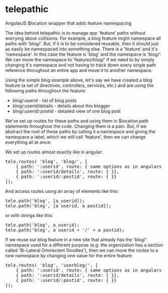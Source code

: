 telepathic
==========

AngularJS $location wrapper that adds feature namespacing

The idea behind telepathic is to manage app 'feature' paths without worrying about collisions.  For example, a blog feature might namespace all paths with 'blog/'.  But, if it is to be considered reusable, then
it should just as easily be namespaced into something else.  There is a 'feature' and it's 'namespace'.  In this
case the feature is 'blog' and the namespace is 'blog/'.  We can move the namespace to 'features/blog/' if we need to by simply changing it's namespace and not having to track down every single path reference throughout an entire app and move it to another namespace.

Using the simple blog example above, let's say we have created a blog feature (a set of directives, controllers, services, etc.) and are using the following paths throughout the feature:
- blog/:userid  - list of blog posts
- blog/:userid/details - details about this blogger
- blog/:userid/:postid - detailed view of one blog post

We've set up routes for these paths and using them in $location.path statements throughout the code.  Changing them is a pain.  But, if we abstract the root of these paths by calling it a namespace and giving the namespace a label, which we will call 'feature', then we can change everything all at once:

We set up routes almost exactly like in angular:

<pre>
tele.routes( 'blog', 'blog/', [
    { path: ':userid', route: { same options as in angulars $routeProvider }},
    { path: ':userid/details', route: { }},
    { path: ':userid/:postid', route: { }}
]);
</pre>

And access routes using an array of elements like this:
<pre>
tele.path('blog', [a_userid]);
tele.path('blog', [a_userid, a_postid]);
</pre>

or with strings like this:
<pre>
tele.path('blog', a_userid);
tele.path('blog', a_userid + '/' + a_postid);
</pre>

If we reuse our blog feature in a new site that already has the 'blog/' namespace used for a different purpose (e.g. the organization has a section called 'Bi-Lateral Omniscient Goodies'), then we can move the routes to a new namespace by changing one value for the entire feature:
<pre>
tele.routes( 'blog', 'userblog/', [
    { path: ':userid', route: { same options as in angulars $routeProvider }},
    { path: ':userid/details', route: { }},
    { path: ':userid/:postid', route: { }}
]);
</pre>
